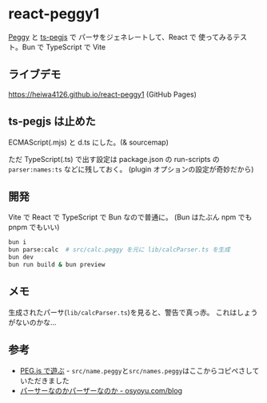 # react-peggy1

[Peggy](https://peggyjs.org/)
と
[ts-pegjs](https://www.npmjs.com/package/ts-pegjs)
で
パーサをジェネレートして、React で 使ってみるテスト。Bun で TypeScript で Vite

## ライブデモ

<https://heiwa4126.github.io/react-peggy1> (GitHub Pages)

## ts-pegjs は止めた

ECMAScript(.mjs) と d.ts にした。(& sourcemap)

ただ TypeScript(.ts) で出す設定は
package.json の run-scripts の `parser:names:ts` などに残しておく。
(plugin オプションの設定が奇妙だから)

## 開発

Vite で React で TypeScript で Bun なので普通に。
(Bun はたぶん npm でも pnpm でもいい)

```sh
bun i
bun parse:calc  # src/calc.peggy を元に lib/calcParser.ts を生成
bun dev
bun run build & bun preview
```

## メモ

生成されたパーサ(`lib/calcParser.ts`)を見ると、警告で真っ赤。
これはしょうがないのかな...

## 参考

- [PEG.js で遊ぶ](https://tars0x9752.com/posts/try-peg-js) - `src/name.peggy`と`src/names.peggy`はここからコピペさしていただきました
- [パーサーなのかパーザーなのか - osyoyu.com/blog](https://osyoyu.com/blog/2024/06/17/003916)
